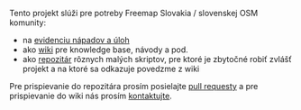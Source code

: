 Tento projekt slúži pre potreby Freemap Slovakia / slovenskej OSM komunity:

* na [evidenciu nápadov a úloh](https://github.com/FreemapSlovakia/freemap-operations/issues)
* ako [wiki](https://github.com/FreemapSlovakia/freemap-operations/wiki) pre knowledge base, návody a pod.
* ako [repozitár](https://github.com/FreemapSlovakia/freemap-operations) rôznych malých skriptov, pre ktoré je zbytočné robiť zvlášť projekt a na ktoré sa odkazuje povedzme z wiki

Pre prispievanie do repozitára prosím posielajte [pull requesty](https://github.com/FreemapSlovakia/freemap-operations/pulls) a pre prispievanie do wiki nás prosím [kontaktujte](freemap@freemap.sk).
